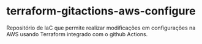 # terraform-gitactions-aws-configure

Repositório de IaC que permite realizar modificações em configurações na AWS usando Terraform integrado com o github Actions.
